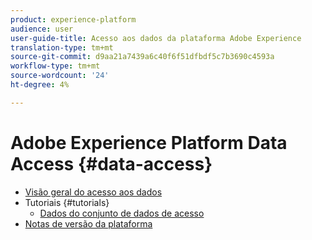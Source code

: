 ```yaml
---
product: experience-platform
audience: user
user-guide-title: Acesso aos dados da plataforma Adobe Experience
translation-type: tm+mt
source-git-commit: d9aa21a7439a6c40f6f51dfbdf5c7b3690c4593a
workflow-type: tm+mt
source-wordcount: '24'
ht-degree: 4%

---
```



# Adobe Experience Platform Data Access {#data-access}

- [Visão geral do acesso aos dados](home.md)
- Tutoriais {#tutorials}
   - [Dados do conjunto de dados de acesso](tutorials/dataset-data.md)
- [Notas de versão da plataforma](https://www.adobe.com/go/platform-release-notes-en)